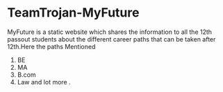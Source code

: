 # TeamTrojan-MyFuture
MyFuture is a static website which shares the information to all the 12th passout students 
about the different career paths that can be taken after 12th.Here the paths Mentioned
1. BE
2. MA
3. B.com
4. Law
and lot more .
